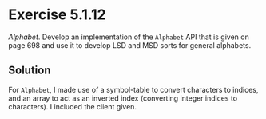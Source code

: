 # Exercise 5.1.12

*Alphabet*. Develop an implementation of the `Alphabet` API that
is given on page 698 and use it to develop LSD and MSD sorts for
general alphabets.

## Solution

For `Alphabet`, I made use of a symbol-table to convert characters to indices, and
an array to act as an inverted index (converting integer indices to characters).
I included the client given.